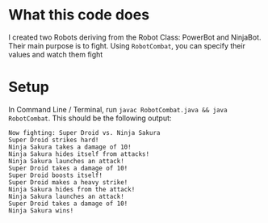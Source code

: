 # What this code does
I created two Robots deriving from the Robot Class: PowerBot and NinjaBot. Their main purpose is to fight. Using `RobotCombat`, you can specify their values and watch them fight

# Setup
In Command Line / Terminal, run `javac RobotCombat.java && java RobotCombat`. This should be the following output:
```
Now fighting: Super Droid vs. Ninja Sakura
Super Droid strikes hard!
Ninja Sakura takes a damage of 10!
Ninja Sakura hides itself from attacks!
Ninja Sakura launches an attack!
Super Droid takes a damage of 10!
Super Droid boosts itself!
Super Droid makes a heavy strike!
Ninja Sakura hides from the attack!
Ninja Sakura launches an attack!
Super Droid takes a damage of 10!
Ninja Sakura wins!
```
